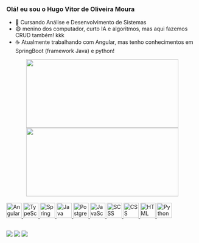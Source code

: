 ### Olá! eu sou o Hugo Vitor de Oliveira Moura

- 🌱 Cursando Análise e Desenvolvimento de Sistemas
- 😄 menino dos computador, curto IA e algoritmos, mas aqui fazemos CRUD também! kkk
- ☕ Atualmente trabalhando com Angular, mas tenho conhecimentos em SpringBoot (framework Java) e python!

<div align="center">
  <a href="https://github.com/HugoVitorOliveira">
  <img height="180em" width= "400em" src="https://github-readme-stats.vercel.app/api?username=HugoVitorOliveira&show_icons=true&theme=tokyonight&include_all_commits=true&count_private=true"/>
  <img height="180em" width= "400em" src="https://github-readme-stats.vercel.app/api/top-langs/?username=HugoVitorOliveira&layout=compact&langs_count=6&theme=tokyonight"/>
  </div>
  
  <div style="display: inline_block"><br>
  <img src="https://cdn.jsdelivr.net/gh/devicons/devicon/icons/angularjs/angularjs-original.svg" width="40" height="40" alt="Angular"/>
<img src="https://cdn.jsdelivr.net/gh/devicons/devicon/icons/typescript/typescript-original.svg" width="40" height="40" alt="TypeScript"/>
   <img src="https://cdn.jsdelivr.net/gh/devicons/devicon/icons/spring/spring-original.svg" width="40" height="40" alt="Spring Boot"/>
<img src="https://cdn.jsdelivr.net/gh/devicons/devicon/icons/java/java-original.svg" width="40" height="40" alt="Java"/>
  <img src="https://cdn.jsdelivr.net/gh/devicons/devicon/icons/postgresql/postgresql-original.svg" width="40" height="40" alt="PostgreSQL"/>
<img src="https://cdn.jsdelivr.net/gh/devicons/devicon/icons/javascript/javascript-original.svg" width="40" height="40" alt="JavaScript"/>
<img src="https://cdn.jsdelivr.net/gh/devicons/devicon/icons/sass/sass-original.svg" width="40" height="40" alt="SCSS"/>
<img src="https://cdn.jsdelivr.net/gh/devicons/devicon/icons/css3/css3-original.svg" width="40" height="40" alt="CSS"/>
<img src="https://cdn.jsdelivr.net/gh/devicons/devicon/icons/html5/html5-original.svg" width="40" height="40" alt="HTML"/>
<img src="https://cdn.jsdelivr.net/gh/devicons/devicon/icons/python/python-original.svg" width="40" height="40" alt="Python"/>
  </div>
  
  ##
  
  <div> 
  <a href="https://instagram.com/_hugo.pdf/" target="_blank"><img src="https://img.shields.io/badge/-Instagram-%23E4405F?style=for-the-badge&logo=instagram&logoColor=white" target="_blank"></a>
  <a href = "mailto:contatohugovitoroliveira@gmail.com"><img src="https://img.shields.io/badge/-Gmail-%23333?style=for-the-badge&logo=gmail&logoColor=white" target="_blank"></a>
  <a href="https://www.linkedin.com/in/hugo-vitor-de-oliveira-moura-14864a232
" target="_blank"><img src="https://img.shields.io/badge/-LinkedIn-%230077B5?style=for-the-badge&logo=linkedin&logoColor=white" target="_blank"></a> 
</div>


